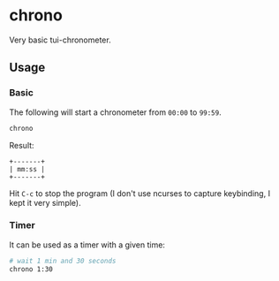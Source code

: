 # chrono

Very basic tui-chronometer.

## Usage

### Basic

The following will start a chronometer from `00:00` to `99:59`.

```bash
chrono
```

Result:

```
+-------+
| mm:ss |
+-------+
```

Hit `C-c` to stop the program (I don't use ncurses to capture
keybinding, I kept it very simple).

### Timer

It can be used as a timer with a given time:

```bash
# wait 1 min and 30 seconds
chrono 1:30
```